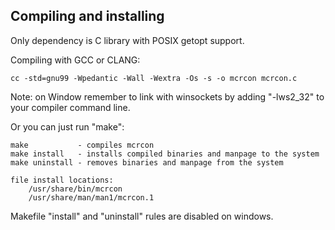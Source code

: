 Compiling and installing
------------------------

Only dependency is C library with POSIX getopt support. 

Compiling with GCC or CLANG:

    cc -std=gnu99 -Wpedantic -Wall -Wextra -Os -s -o mcrcon mcrcon.c
    
Note: on Window remember to link with winsockets by adding "-lws2_32" to your compiler command line.

Or you can just run "make":

    make           - compiles mcrcon
    make install   - installs compiled binaries and manpage to the system
    make uninstall - removes binaries and manpage from the system
    
    file install locations:
        /usr/share/bin/mcrcon
        /usr/share/man/man1/mcrcon.1

Makefile "install" and "uninstall" rules are disabled on windows.
